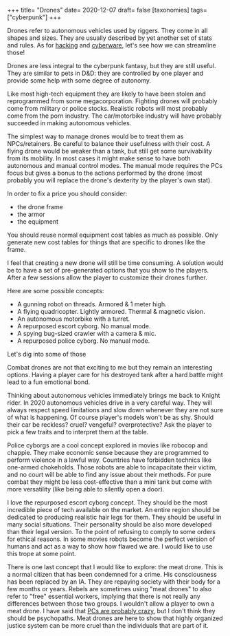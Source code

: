 +++
title= "Drones"
date= 2020-12-07
draft= false
[taxonomies]
tags= ["cyberpunk"]
+++

Drones refer to autonomous vehicles used by riggers. They come in all shapes and
sizes. They are usually described by yet another set of stats and rules. As for
[hacking](@/2020-12-01-streamlining-hacking.md) and
[cyberware](@/2020-12-05-body-augmentations.md), let's see how we can streamline
those!

<!-- more -->

Drones are less integral to the cyberpunk fantasy, but they are still useful.
They are similar to pets in D&D: they are controlled by one player and provide
some help with some degree of autonomy.

Like most high-tech equipment they are likely to have been stolen and
reprogrammed from some megacorporation. Fighting drones will probably come from
military or police stocks. Realistic robots will most probably come from the
porn industry. The car/motorbike industry will have probably succeeded in making
autonomous vehicles.

The simplest way to manage drones would be to treat them as NPCs/retainers. Be
careful to balance their usefulness with their cost. A flying drone would be
weaker than a tank, but still get some survivability from its mobility. In most
cases it might make sense to have both autonomous and manual control modes. The
manual mode requires the PCs focus but gives a bonus to the actions performed by
the drone (most probably you will replace the drone's dexterity by the player's
own stat).

In order to fix a price you should consider:
- the drone frame
- the armor
- the equipment

You should reuse normal equipment cost tables as much as possible. Only generate
new cost tables for things that are specific to drones like the frame.

I feel that creating a new drone will still be time consuming. A solution would
be to have a set of pre-generated options that you show to the players. After a
few sessions allow the player to customize their drones further.

Here are some possible concepts:

- A gunning robot on threads. Armored  & 1 meter high.
- A flying quadricopter. Lightly armored. Thermal & magnetic vision.
- An autonomous motorbike with a turret.
- A repurposed escort cyborg. No manual mode.
- A spying bug-sized crawler with a camera & mic.
- A repurposed police cyborg. No manual mode.

Let's dig into some of those

Combat drones are not that exciting to me but they remain an interesting
options. Having a player care for his destroyed tank after a hard battle might
lead to a fun emotional bond.

Thinking about autonomous vehicles immediately brings me back to Knight rider.
In 2020 autonomous vehicles drive in a very careful way. They will always
respect speed limitations and slow down whenever they are not sure of what is
happening. Of course player's models won't be as shy. Should their car be
reckless? cruel? vengeful? overprotective? Ask the player to pick a few traits
and to interpret them at the table.

Police cyborgs are a cool concept explored in movies like robocop and chappie.
They make economic sense because they are programmed to perform violence in a
lawful way. Countries have forbidden technics like one-armed chokeholds. Those
robots are able to incapacitate their victim, and no court will be able to find
any issue about their methods. For pure combat they might be less cost-effective
than a mini tank but come with more versatility (like being able to silently
open a door).

I love the repurposed escort cyborg concept. They should be the most incredible
piece of tech available on the market. An entire region should be dedicated to
producing realistic hair legs for them. They should be useful in many social
situations. Their personality should be also more developed than their legal
version. To the point of refusing to comply to some orders for ethical reasons.
In some movies robots become the perfect version of humans and act as a way to
show how flawed we are. I would like to use this trope at some point.

There is one last concept that I would like to explore: the meat drone. This is
a normal citizen that has been condemned for a crime. His consciousness has been
replaced by an IA. They are repaying society with their body for a few months or
years. Rebels are sometimes using "meat drones" to also refer to "free"
essential workers, implying that there is not really any differences between
those two groups. I wouldn't allow a player to own a meat drone. I have said
that [PCs are probably crazy](@/2020-12-03-the-society-we-live-in.md), but I
don't think they should be psychopaths. Meat drones are here to show that highly
organized justice system can be more cruel than the individuals that are part of
it.